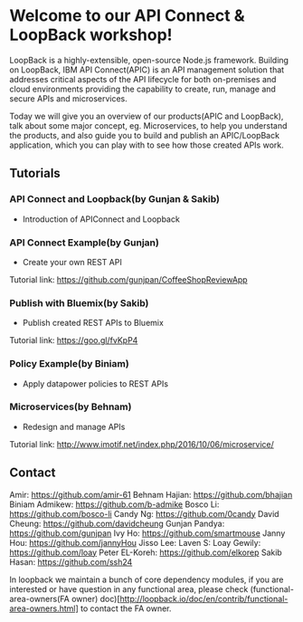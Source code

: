 # Welcome to our API Connect & LoopBack workshop!

LoopBack is a highly-extensible, open-source Node.js framework. Building on LoopBack, IBM API Connect(APIC) is an API management solution that addresses critical aspects of the API lifecycle for both on-premises and cloud environments providing the capability to create, run, manage and secure APIs and microservices. 

Today we will give you an overview of our products(APIC and LoopBack), talk about some major concept, eg. Microservices, to help you understand the products, and also guide you to build and publish an APIC/LoopBack application, which you can play with to see how those created APIs work.


## Tutorials

### API Connect and Loopback(by Gunjan & Sakib)

  - Introduction of APIConnect and Loopback

### API Connect Example(by Gunjan)

  - Create your own REST API

Tutorial link: https://github.com/gunjpan/CoffeeShopReviewApp 

### Publish with Bluemix(by Sakib)

  - Publish created REST APIs to Bluemix

Tutorial link: https://goo.gl/fvKpP4

### Policy Example(by Biniam)

  - Apply datapower policies to REST APIs

### Microservices(by Behnam)

  - Redesign and manage APIs

Tutorial link: http://www.imotif.net/index.php/2016/10/06/microservice/ 


## Contact

Amir: https://github.com/amir-61
Behnam Hajian: https://github.com/bhajian
Biniam Admikew: https://github.com/b-admike
Bosco Li: https://github.com/bosco-li
Candy Ng: https://github.com/0candy
David Cheung: https://github.com/davidcheung
Gunjan Pandya: https://github.com/gunjpan
Ivy Ho: https://github.com/smartmouse
Janny Hou: https://github.com/jannyHou
Jisso Lee: 
Laven S: 
Loay Gewily: https://github.com/loay
Peter EL-Koreh: https://github.com/elkorep
Sakib Hasan: https://github.com/ssh24


In loopback we maintain a bunch of core dependency modules, if you are interested or have question in any functional area, please check (functional-area-owners(FA owner) doc)[http://loopback.io/doc/en/contrib/functional-area-owners.html] to contact the FA owner.
